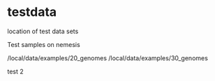 testdata
========

location of test data sets


Test samples on nemesis

/local/data/examples/20_genomes
/local/data/examples/30_genomes

test 2
